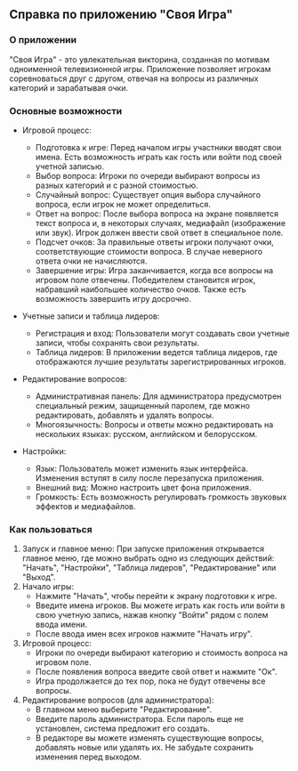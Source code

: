 ## Справка по приложению "Своя Игра"

### О приложении

"Своя Игра" - это увлекательная викторина, созданная по мотивам одноименной телевизионной игры. Приложение позволяет игрокам соревноваться друг с другом, отвечая на вопросы из различных категорий и зарабатывая очки.

### Основные возможности

- Игровой процесс:
    - Подготовка к игре: Перед началом игры участники вводят свои имена. Есть возможность играть как гость или войти под своей учетной записью.
    - Выбор вопроса: Игроки по очереди выбирают вопросы из разных категорий и с разной стоимостью.
    - Случайный вопрос: Существует опция выбора случайного вопроса, если игрок не может определиться.
    - Ответ на вопрос: После выбора вопроса на экране появляется текст вопроса и, в некоторых случаях, медиафайл (изображение или звук). Игрок должен ввести свой ответ в специальное поле.
    - Подсчет очков: За правильные ответы игроки получают очки, соответствующие стоимости вопроса. В случае неверного ответа очки не начисляются.
    - Завершение игры: Игра заканчивается, когда все вопросы на игровом поле отвечены. Победителем становится игрок, набравший наибольшее количество очков. Также есть возможность завершить игру досрочно.

- Учетные записи и таблица лидеров:
    - Регистрация и вход: Пользователи могут создавать свои учетные записи, чтобы сохранять свои результаты.
    - Таблица лидеров: В приложении ведется таблица лидеров, где отображаются лучшие результаты зарегистрированных игроков.

- Редактирование вопросов:
    - Административная панель: Для администратора предусмотрен специальный режим, защищенный паролем, где можно редактировать, добавлять и удалять вопросы.
    - Многоязычность: Вопросы и ответы можно редактировать на нескольких языках: русском, английском и белорусском.

- Настройки:
    - Язык: Пользователь может изменить язык интерфейса. Изменения вступят в силу после перезапуска приложения.
    - Внешний вид: Можно настроить цвет фона приложения.
    - Громкость: Есть возможность регулировать громкость звуковых эффектов и медиафайлов.

### Как пользоваться

1. Запуск и главное меню: При запуске приложения открывается главное меню, где можно выбрать одно из следующих действий: "Начать", "Настройки", "Таблица лидеров", "Редактирование" или "Выход".
2. Начало игры:
    - Нажмите "Начать", чтобы перейти к экрану подготовки к игре.
    - Введите имена игроков. Вы можете играть как гость или войти в свою учетную запись, нажав кнопку "Войти" рядом с полем ввода имени.
    - После ввода имен всех игроков нажмите "Начать игру".
3. Игровой процесс:
    - Игроки по очереди выбирают категорию и стоимость вопроса на игровом поле.
    - После появления вопроса введите свой ответ и нажмите "Ок".
    - Игра продолжается до тех пор, пока не будут отвечены все вопросы.
4. Редактирование вопросов (для администратора):
    - В главном меню выберите "Редактирование".
    - Введите пароль администратора. Если пароль еще не установлен, система предложит его создать.
    - В редакторе вы можете изменять существующие вопросы, добавлять новые или удалять их. Не забудьте сохранить изменения перед выходом.